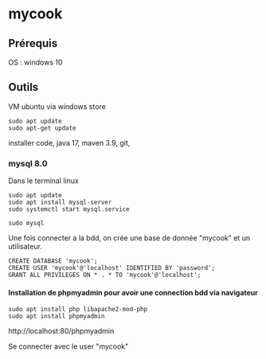 # mycook

## Prérequis
OS : windows 10

## Outils
VM ubuntu via windows store

``` 
sudo apt update 
sudo apt-get update
```

installer code, java 17, maven 3.9, git, 

### mysql 8.0

Dans le terminal linux
```
sudo apt update
sudo apt install mysql-server
sudo systemctl start mysql.service

sudo mysql
```

Une fois connecter a la bdd, on crée une base de donnée "mycook" et un utilisateur.

```
CREATE DATABASE 'mycook';
CREATE USER 'mycook'@'localhost' IDENTIFIED BY 'password';
GRANT ALL PRIVILEGES ON * . * TO 'mycook'@'localhost';
```

#### Installation de phpmyadmin pour avoir une connection bdd via navigateur

```
sudo apt install php libapache2-mod-php
sudo apt install phpmyadmin
```

http://localhost:80/phpmyadmin

Se connecter avec le user "mycook"
